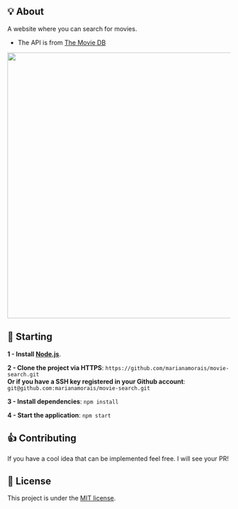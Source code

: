 ## 💡 About 

A website where you can search for movies.
- The API is from [The Movie DB](https://www.themoviedb.org/)

<img width="600" align="center" src="https://i.imgur.com/DQrlyxe.png"><br>

## 🏁 Starting

**1 - Install [Node.js](https://nodejs.org/en/)**.

**2 - Clone the project via HTTPS**: `https://github.com/marianamorais/movie-search.git`<br />
**Or if you have a SSH key registered in your Github account**: `git@github.com:marianamorais/movie-search.git`

**3 - Install dependencies**: `npm install`

**4 - Start the application**: `npm start`

## 👍 Contributing

If you have a cool idea that can be implemented feel free. I will see your PR!

## 📄 License
This project is under the [MIT license](https://github.com/marianamorais/movie-search/blob/master/LICENSE).

